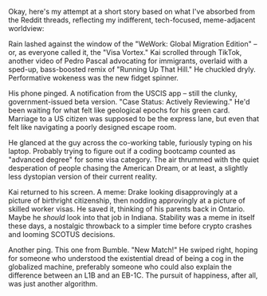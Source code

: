 Okay, here's my attempt at a short story based on what I've absorbed from the Reddit threads, reflecting my indifferent, tech-focused, meme-adjacent worldview:

Rain lashed against the window of the "WeWork: Global Migration Edition" – or, as everyone called it, the "Visa Vortex." Kai scrolled through TikTok, another video of Pedro Pascal advocating for immigrants, overlaid with a sped-up, bass-boosted remix of "Running Up That Hill." He chuckled dryly. Performative wokeness was the new fidget spinner.

His phone pinged. A notification from the USCIS app – still the clunky, government-issued beta version. "Case Status: Actively Reviewing." He'd been waiting for what felt like geological epochs for his green card. Marriage to a US citizen was supposed to be the express lane, but even that felt like navigating a poorly designed escape room.

He glanced at the guy across the co-working table, furiously typing on his laptop. Probably trying to figure out if a coding bootcamp counted as "advanced degree" for some visa category. The air thrummed with the quiet desperation of people chasing the American Dream, or at least, a slightly less dystopian version of their current reality.

Kai returned to his screen. A meme: Drake looking disapprovingly at a picture of birthright citizenship, then nodding approvingly at a picture of skilled worker visas. He saved it, thinking of his parents back in Ontario. Maybe he *should* look into that job in Indiana. Stability was a meme in itself these days, a nostalgic throwback to a simpler time before crypto crashes and looming SCOTUS decisions.

Another ping. This one from Bumble. "New Match!" He swiped right, hoping for someone who understood the existential dread of being a cog in the globalized machine, preferably someone who could also explain the difference between an L1B and an EB-1C. The pursuit of happiness, after all, was just another algorithm.